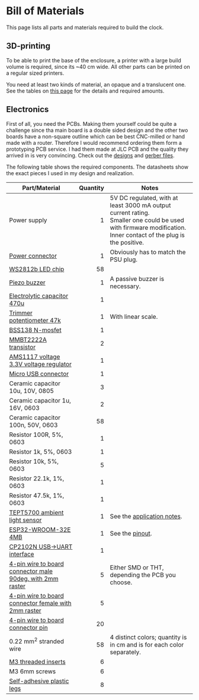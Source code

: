 # Bill of Materials

This page lists all parts and materials required to build the clock.

## 3D-printing

To be able to print the base of the enclosure, a printer with a large build volume is required, since its ~40 cm wide. All other parts can be printed on a regular sized printers.

You need at least two kinds of material, an opaque and a translucent one. See the tables on [this page](models/3d-print/readme.md) for the details and required amounts.

## Electronics

First of all, you need the PCBs. Making them yourself could be quite a challenge since tha main board is a double sided design and the other two boards have a non-square outline which can be best CNC-milled or hand made with a router. Therefore I would recommend ordering them form a prototyping PCB service. I had them made at JLC PCB and the quality they arrived in is very convincing. Check out the [designs](sch-pcb/readme.md) and [gerber files](gerber/readme.md).

The following table shows the required components. The datasheets show the exact pieces I used in my design and realization.

| Part/Material | Quantity | Notes |
|---------------|---------:|-------|
| Power supply | 1 | 5V DC regulated, with at least 3000 mA output current rating.<br>Smaller one could be used with firmware modification. Inner contact of the plug is the positive. |
| [Power connector](datasheets/pc-gk2.1.pdf) | 1 | Obviously has to match the PSU plug. |
| [WS2812b LED chip](datasheets/ws2812b.pdf) | 58 | |
| [Piezo buzzer](datasheets/sfn-12055pa6.5_en_10040569.pdf) | 1 | A passive buzzer is necessary. |
| [Electrolytic capacitor 470u](datasheets/sc-caps.pdf) | 1 | |
| [Trimmer potentiometer 47k](datasheets/ca6v-smd47k_en_10032410.pdf) | 1 | With linear scale. |
| [BSS138 N-mosfet](datasheets/bss138_en_10021022.pdf) | 1 | |
| [MMBT2222A transistor](datasheets/mmbt2222a_en_10039962.pdf) | 2 | |
| [AMS1117 voltage 3.3V voltage regulator](datasheets/ams1117.pdf) | 1 | |
| [Micro USB connector](datasheets/10118193-0001lf_en_10038704.pdf) | 1 | |
| Ceramic capacitor 10u, 10V, 0805 | 3 | |
| Ceramic capacitor 1u, 16V, 0603 | 2 | |
| Ceramic capacitor 100n, 50V, 0603 | 58 | |
| Resistor 100R, 5%, 0603 | 1 | |
| Resistor 1k, 5%, 0603 | 1 | |
| Resistor 10k, 5%, 0603 | 5 | |
| Resistor 22.1k, 1%, 0603 | 1 | |
| Resistor 47.5k, 1%, 0603 | 1 | |
| [TEPT5700 ambient light sensor](datasheets/tept5700.pdf) | 1 | See the [application notes](datasheets/appnote-tept5700.pdf). |
| [ESP32-WROOM-32E 4MB](datasheets/esp32-wroom-32e_esp32-wroom-32ue_datasheet_en.pdf) | 1 | See the [pinout](datasheets/esp32-pinout-chip-esp-wroom-32.png). |
| [CP2102N USB->UART interface](datasheets/cp2102n-datasheet.pdf) | 1 | |
| [4-pin wire to board connector male 90deg. with 2mm raster](datasheets/nxw-04k_en_10034352.gif) | 5 | Either SMD or THT, depending the PCB you choose. |
| [4-pin wire to board connector female with 2mm raster](datasheets/nxg-04_en_10031380.pdf) | 5 | |
| [4-pin wire to board connector pin](datasheets/nxg-t_en_10030915.pdf) | 20 | |
| 0.22 mm<sup>2</sup> stranded wire | 58 | 4 distinct colors; quantity is in cm and is for each color separately. |
| [M3 threaded inserts](https://www.cnckitchen.com/shop#!/Gewindeeinsatz-threaded-insert-M3-Standard-100-Stk-pcs/p/431146823/category=0) | 6 | |
| M3 6mm screws | 6 | |
| [Self-adhesive plastic legs](datasheets/elastikpuffer.pdf) | 8 | |